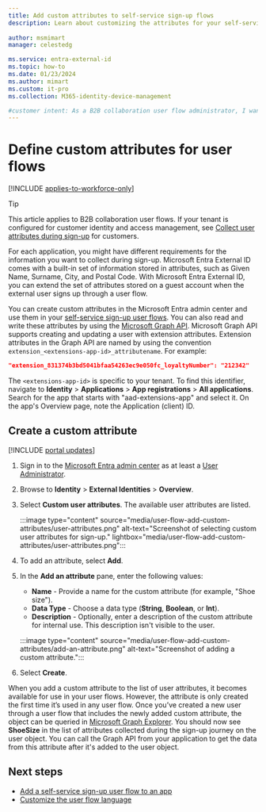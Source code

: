 ```yaml
---
title: Add custom attributes to self-service sign-up flows
description: Learn about customizing the attributes for your self-service sign-up user flows.
 
author: msmimart
manager: celestedg

ms.service: entra-external-id
ms.topic: how-to
ms.date: 01/23/2024
ms.author: mimart
ms.custom: it-pro
ms.collection: M365-identity-device-management

#customer intent: As a B2B collaboration user flow administrator, I want to define custom attributes for user flows in Microsoft Entra, so that I can collect specific information during sign-up and extend the set of attributes stored on a guest account.
---
```


# Define custom attributes for user flows

[!INCLUDE [applies-to-workforce-only](./includes/applies-to-workforce-only.md)]

> [!TIP]
> This article applies to B2B collaboration user flows. If your tenant is configured for customer identity and access management, see [Collect user attributes during sign-up](customers/how-to-define-custom-attributes.md) for customers.

For each application, you might have different requirements for the information you want to collect during sign-up. Microsoft Entra External ID comes with a built-in set of information stored in attributes, such as Given Name, Surname, City, and Postal Code. With Microsoft Entra External ID, you can extend the set of attributes stored on a guest account when the external user signs up through a user flow.

You can create custom attributes in the Microsoft Entra admin center and use them in your [self-service sign-up user flows](self-service-sign-up-user-flow.yml). You can also read and write these attributes by using the [Microsoft Graph API](/azure/active-directory-b2c/microsoft-graph-operations). Microsoft Graph API supports creating and updating a user with extension attributes. Extension attributes in the Graph API are named by using the convention `extension_<extensions-app-id>_attributename`. For example:

```JSON
"extension_831374b3bd5041bfaa54263ec9e050fc_loyaltyNumber": "212342"
```

The `<extensions-app-id>` is specific to your tenant. To find this identifier, navigate to **Identity** > **Applications** > **App registrations** > **All applications**. Search for the app that starts with "aad-extensions-app" and select it. On the app's Overview page, note the Application (client) ID.

## Create a custom attribute

[!INCLUDE [portal updates](~/includes/portal-update.md)]

1. Sign in to the [Microsoft Entra admin center](https://entra.microsoft.com) as at least a [User Administrator](~/identity/role-based-access-control/permissions-reference.md#user-administrator).
1. Browse to **Identity** > **External Identities** > **Overview**.
1. Select **Custom user attributes**. The available user attributes are listed.

   :::image type="content" source="media/user-flow-add-custom-attributes/user-attributes.png" alt-text="Screenshot of selecting custom user attributes for sign-up." lightbox="media/user-flow-add-custom-attributes/user-attributes.png":::


1. To add an attribute, select **Add**.
1. In the **Add an attribute** pane, enter the following values:

   - **Name** - Provide a name for the custom attribute (for example, "Shoe size").
   - **Data Type** - Choose a data type (**String**, **Boolean**, or **Int**).
   - **Description** - Optionally, enter a description of the custom attribute for internal use. This description isn't visible to the user.

   :::image type="content" source="media/user-flow-add-custom-attributes/add-an-attribute.png" alt-text="Screenshot of adding a custom attribute.":::

1. Select **Create**.

When you add a custom attribute to the list of user attributes, it becomes available for use in your user flows. However, the attribute is only created the first time it’s used in any user flow. Once you’ve created a new user through a user flow that includes the newly added custom attribute, the object can be queried in [Microsoft Graph Explorer](https://developer.microsoft.com/graph/graph-explorer). You should now see **ShoeSize** in the list of attributes collected during the sign-up journey on the user object. You can call the Graph API from your application to get the data from this attribute after it's added to the user object.

## Next steps

- [Add a self-service sign-up user flow to an app](self-service-sign-up-user-flow.yml)
- [Customize the user flow language](user-flow-customize-language.md)
